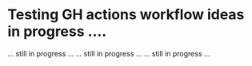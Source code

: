 # Testing GH actions workflow ideas in progress ....

... still in progress ...
... still in progress ...
... still in progress ...
